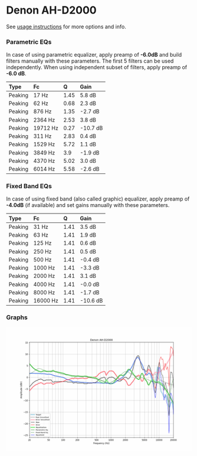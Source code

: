 # Denon AH-D2000
See [usage instructions](https://github.com/jaakkopasanen/AutoEq#usage) for more options and info.

### Parametric EQs
In case of using parametric equalizer, apply preamp of **-6.0dB** and build filters manually
with these parameters. The first 5 filters can be used independently.
When using independent subset of filters, apply preamp of **-6.0 dB**.

| Type    | Fc       |    Q | Gain     |
|:--------|:---------|:-----|:---------|
| Peaking | 17 Hz    | 1.45 | 5.8 dB   |
| Peaking | 62 Hz    | 0.68 | 2.3 dB   |
| Peaking | 876 Hz   | 1.35 | -2.7 dB  |
| Peaking | 2364 Hz  | 2.53 | 3.8 dB   |
| Peaking | 19712 Hz | 0.27 | -10.7 dB |
| Peaking | 311 Hz   | 2.83 | 0.4 dB   |
| Peaking | 1529 Hz  | 5.72 | 1.1 dB   |
| Peaking | 3849 Hz  | 3.9  | -1.9 dB  |
| Peaking | 4370 Hz  | 5.02 | 3.0 dB   |
| Peaking | 6014 Hz  | 5.58 | -2.6 dB  |

### Fixed Band EQs
In case of using fixed band (also called graphic) equalizer, apply preamp of **-4.0dB**
(if available) and set gains manually with these parameters.

| Type    | Fc       |    Q | Gain     |
|:--------|:---------|:-----|:---------|
| Peaking | 31 Hz    | 1.41 | 3.5 dB   |
| Peaking | 63 Hz    | 1.41 | 1.9 dB   |
| Peaking | 125 Hz   | 1.41 | 0.6 dB   |
| Peaking | 250 Hz   | 1.41 | 0.5 dB   |
| Peaking | 500 Hz   | 1.41 | -0.4 dB  |
| Peaking | 1000 Hz  | 1.41 | -3.3 dB  |
| Peaking | 2000 Hz  | 1.41 | 3.1 dB   |
| Peaking | 4000 Hz  | 1.41 | -0.0 dB  |
| Peaking | 8000 Hz  | 1.41 | -1.7 dB  |
| Peaking | 16000 Hz | 1.41 | -10.6 dB |

### Graphs
![](./Denon%20AH-D2000.png)